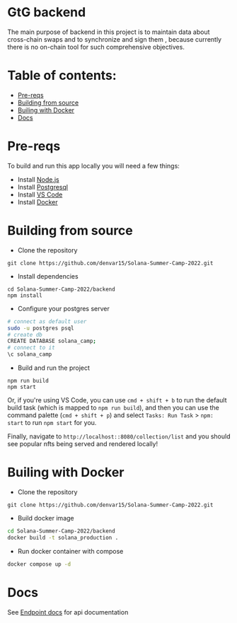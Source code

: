 # GtG backend

The main purpose of backend in this project is to maintain data about cross-chain swaps and to synchronize and sign them , because currently there is no on-chain tool for such comprehensive objectives.

# Table of contents:

-   [Pre-reqs](#pre-reqs)
-   [Building from source](#building-from-source)
-   [Builing with Docker](#builing-with-docker)
-   [Docs](#docs)

# Pre-reqs

To build and run this app locally you will need a few things:

-   Install [Node.js](https://nodejs.org/en/)
-   Install [Postgresql](https://www.postgresql.org/download/)
-   Install [VS Code](https://code.visualstudio.com/)
-   Install [Docker](https://www.docker.com/get-started/)

# Building from source

-   Clone the repository

```
git clone https://github.com/denvar15/Solana-Summer-Camp-2022.git
```

-   Install dependencies

```
cd Solana-Summer-Camp-2022/backend
npm install
```

-   Configure your postgres server

```bash
# connect as default user
sudo -u postgres psql
# create db
CREATE DATABASE solana_camp;
# connect to it
\c solana_camp
```

-   Build and run the project

```
npm run build
npm start
```

Or, if you're using VS Code, you can use `cmd + shift + b` to run the default build task (which is mapped to `npm run build`), and then you can use the command palette (`cmd + shift + p`) and select `Tasks: Run Task` > `npm: start` to run `npm start` for you.

Finally, navigate to `http://localhost::8080/collection/list` and you should see popular nfts being served and rendered locally!

# Builing with Docker

-   Clone the repository

```
git clone https://github.com/denvar15/Solana-Summer-Camp-2022.git
```

-   Build docker image

```bash
cd Solana-Summer-Camp-2022/backend
docker build -t solana_production .
```

-   Run docker container with compose

```bash
docker compose up -d
```

# Docs

See [Endpoint docs](src/README.md#endpoints-contracts) for api documentation

